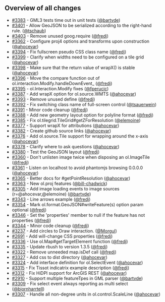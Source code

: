 ## Overview of all changes

 * [#3383](https://github.com/openlayers/openlayers/pull/3383) - GML3 tests time out in unit tests ([@bartvde](https://github.com/bartvde))
 * [#3401](https://github.com/openlayers/openlayers/pull/3401) - Allow GeoJSON to be serialized according to the right-hand rule. ([@tschaub](https://github.com/tschaub))
 * [#3403](https://github.com/openlayers/openlayers/pull/3403) - Remove unused goog.require ([@fredj](https://github.com/fredj))
 * [#3362](https://github.com/openlayers/openlayers/pull/3362) - Configure proj4 options and transforms upon construction ([@ahocevar](https://github.com/ahocevar))
 * [#3394](https://github.com/openlayers/openlayers/pull/3394) - Fix fullscreen pseudo CSS class name ([@fredj](https://github.com/fredj))
 * [#3399](https://github.com/openlayers/openlayers/pull/3399) - Clarify when widths need to be configured on a tile grid ([@ahocevar](https://github.com/ahocevar))
 * [#3398](https://github.com/openlayers/openlayers/pull/3398) - Make sure that the return value of wrapX() is stable ([@ahocevar](https://github.com/ahocevar))
 * [#3396](https://github.com/openlayers/openlayers/pull/3396) - Move the compare function out of ol.interaction.Modify.handleDownEvent_ ([@fredj](https://github.com/fredj))
 * [#3395](https://github.com/openlayers/openlayers/pull/3395) - ol.Interaction.Modify fixes ([@fperucic](https://github.com/fperucic))
 * [#3387](https://github.com/openlayers/openlayers/pull/3387) - Add wrapX option for ol.source.WMTS ([@ahocevar](https://github.com/ahocevar))
 * [#3393](https://github.com/openlayers/openlayers/pull/3393) - Remove unused define ([@fredj](https://github.com/fredj))
 * [#3392](https://github.com/openlayers/openlayers/pull/3392) - Fix switching class name of full-screen control ([@tsauerwein](https://github.com/tsauerwein))
 * [#3391](https://github.com/openlayers/openlayers/pull/3391) - Minor code cleanup ([@fredj](https://github.com/fredj))
 * [#3388](https://github.com/openlayers/openlayers/pull/3388) - Add new geometry layout option for polyline format ([@fredj](https://github.com/fredj))
 * [#3385](https://github.com/openlayers/openlayers/pull/3385) - Fix ol.tilegrid.TileGrid#getZForResolution ([@elemoine](https://github.com/elemoine))
 * [#3377](https://github.com/openlayers/openlayers/pull/3377) - Support wrapX for attributions ([@ahocevar](https://github.com/ahocevar))
 * [#3382](https://github.com/openlayers/openlayers/pull/3382) - Create github source links ([@ahocevar](https://github.com/ahocevar))
 * [#3376](https://github.com/openlayers/openlayers/pull/3376) - Add ol.source.Tile support for wrapping around the x-axis ([@ahocevar](https://github.com/ahocevar))
 * [#3378](https://github.com/openlayers/openlayers/pull/3378) - Clarify where to ask questions ([@ahocevar](https://github.com/ahocevar))
 * [#3380](https://github.com/openlayers/openlayers/pull/3380) - Test the GeoJSON layout ([@fredj](https://github.com/fredj))
 * [#3360](https://github.com/openlayers/openlayers/pull/3360) - Don't unlisten image twice when disposing an ol.ImageTile ([@fredj](https://github.com/fredj))
 * [#3361](https://github.com/openlayers/openlayers/pull/3361) - Listen on localhost to avoid phantomjs browsing 0.0.0.0 ([@ahocevar](https://github.com/ahocevar))
 * [#3365](https://github.com/openlayers/openlayers/pull/3365) - Better docs for #getPointResolution ([@ahocevar](https://github.com/ahocevar))
 * [#3363](https://github.com/openlayers/openlayers/pull/3363) - New ol.proj features ([@bill-chadwick](https://github.com/bill-chadwick))
 * [#3305](https://github.com/openlayers/openlayers/pull/3305) - Add image loading events to image sources (r=@ahocevar,@elemoine) ([@bartvde](https://github.com/bartvde))
 * [#3343](https://github.com/openlayers/openlayers/pull/3343) - Line arrows example ([@fredj](https://github.com/fredj))
 * [#3354](https://github.com/openlayers/openlayers/pull/3354) - Mark ol.format.GeoJSON#writeFeature(s) option param optional ([@fredj](https://github.com/fredj))
 * [#3346](https://github.com/openlayers/openlayers/pull/3346) - Set the 'properties' member to null if the feature has not properties ([@fredj](https://github.com/fredj))
 * [#3344](https://github.com/openlayers/openlayers/pull/3344) - Minor code cleanup ([@fredj](https://github.com/fredj))
 * [#3237](https://github.com/openlayers/openlayers/pull/3237) - Add circles to Draw interaction. ([@Morgul](https://github.com/Morgul))
 * [#2691](https://github.com/openlayers/openlayers/pull/2691) - Add will-change CSS properties ([@fredj](https://github.com/fredj))
 * [#3336](https://github.com/openlayers/openlayers/pull/3336) - Use ol.Map#getTargetElement function ([@fredj](https://github.com/fredj))
 * [#3335](https://github.com/openlayers/openlayers/pull/3335) - Update rbush to version 1.3.5 ([@fredj](https://github.com/fredj))
 * [#3322](https://github.com/openlayers/openlayers/pull/3322) - Remove unneeded map.isDef call ([@fredj](https://github.com/fredj))
 * [#3327](https://github.com/openlayers/openlayers/pull/3327) - Add css to dist directory ([@ahocevar](https://github.com/ahocevar))
 * [#3324](https://github.com/openlayers/openlayers/pull/3324) - Add interface definition for ol.SelectEvent ([@ahocevar](https://github.com/ahocevar))
 * [#3315](https://github.com/openlayers/openlayers/pull/3315) - Fix Tissot indicatrix example description ([@fredj](https://github.com/fredj))
 * [#3312](https://github.com/openlayers/openlayers/pull/3312) - Fix HiDPI support for ArcGIS REST ([@ahocevar](https://github.com/ahocevar))
 * [#2910](https://github.com/openlayers/openlayers/pull/2910) - Support multiple featureTpes in GML parser ([@bartvde](https://github.com/bartvde))
 * [#3309](https://github.com/openlayers/openlayers/pull/3309) - Fix select event always reporting as multi select ([@bjornharrtell](https://github.com/bjornharrtell))
 * [#3307](https://github.com/openlayers/openlayers/pull/3307) - Handle all non-degree units in ol.control.ScaleLine ([@ahocevar](https://github.com/ahocevar))
